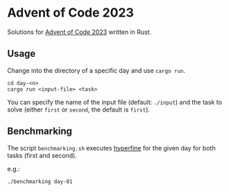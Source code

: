 # Advent of Code 2023

Solutions for [Advent of Code 2023](https://adventofcode.com/2023) written in Rust.  

## Usage

Change into the directory of a specific day and use `cargo run`.  

```
cd day-<n>
cargo run <input-file> <task>
```

You can specify the name of the input file (default: `./input`) and the task to solve (either `first` or `second`, the default is `first`).  

## Benchmarking

The script `benchmarking.sh` executes [hyperfine](https://github.com/sharkdp/hyperfine) for the given day for both tasks (first and second).  

e.g.:
```
./benchmarking day-01
```
